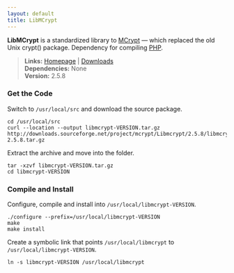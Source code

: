 ```yaml
---
layout: default
title: LibMCrypt
---
```



**LibMCrypt** is a standardized library to [MCrypt](http://mcrypt.sourceforge.net/) — which replaced the old Unix crypt() package. Dependency for compiling [PHP](php.html).


> **Links:** [Homepage](http://mcrypt.sourceforge.net/) | [Downloads](http://sourceforge.net/projects/mcrypt/files/Libmcrypt/)  
> **Dependencies:** None  
> **Version:** <span id="version">2.5.8</span>


### Get the Code

Switch to `/usr/local/src` and download the source package.

	cd /usr/local/src
	curl --location --output libmcrypt-VERSION.tar.gz http://downloads.sourceforge.net/project/mcrypt/Libmcrypt/2.5.8/libmcrypt-2.5.8.tar.gz

Extract the archive and move into the folder.

	tar -xzvf libmcrypt-VERSION.tar.gz
	cd libmcrypt-VERSION


### Compile and Install

Configure, compile and install into `/usr/local/libmcrypt-VERSION`.

	./configure --prefix=/usr/local/libmcrypt-VERSION
	make
	make install

Create a symbolic link that points `/usr/local/libmcrypt` to `/usr/local/libmcrypt-VERSION`.

	ln -s libmcrypt-VERSION /usr/local/libmcrypt
